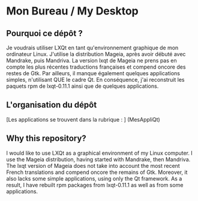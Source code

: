 # Mon Bureau / My Desktop
## Pourquoi ce dépôt ?
Je voudrais utiliser LXQt en tant qu'environnement graphique de mon ordinateur Linux.
J'utilise la distribution Mageia, après avoir débuté avec Mandrake, puis Mandriva.
La version lxqt de Mageia ne prens pas en compte les plus récentes traductions françaises et compend oncore des restes de Gtk.
Par ailleurs, il manque également quelques applications simples, n'utilisant QUE le cadre Qt.
En conséquence, j'ai reconstruit les paquets rpm de lxqt-0.11.1 ainsi que de quelques applications.
## L'organisation du dépôt
[Les applications se trouvent dans la rubrique : ] (MesAppliQt)

## Why this repository?
I would like to use LXQt as a graphical environment of my Linux computer.
I use the Mageia distribution, having started with Mandrake, then Mandriva.
The lxqt version of Mageia does not take into account the most recent French translations and compend oncore the remains of Gtk.
Moreover, it also lacks some simple applications, using only the Qt framework.
As a result, I have rebuilt rpm packages from lxqt-0.11.1 as well as from some applications.

